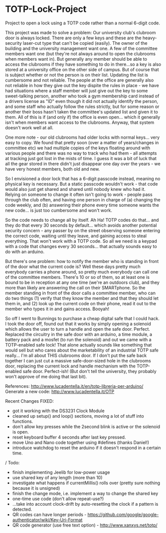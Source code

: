 # TOTP-Lock-Project
Project to open a lock using a TOTP code rather than a normal 6-digit code.

This project was made to solve a problem: Our university club's clubroom door is always locked. There are only a few keys and these are the heavy-security laser-cut type that can't be copied (easily). The owner of the building and the university management want one. A few of the committee members want one (but they're not always around to open the clubrooms when members want in). But generally any member should be able to access the clubrooms if they have something to do in there...so a key is also stored at a university office on the other side of campus. But of course that is subject whether or not the person is on their list. Updating the list is cumbersome and not reliable. The people at the office are generally also not reliable in how they give out the key dispite the rules in place - we have had situations where a staff member will just give out the key to some sweet-talking person, another who took a gym membership card instead of a drivers license as "ID" even though it did not actually identify the person, and some staff who actually follow the rules strictly, but for some reason or another their boss hasn't taken the committee's updated list and given it to them. All of this is if (and only if) the office is even open... which it generally isn't when members want access to the clubrooms. 
Anyway, that system doesn't work well at all.

One more note - our old clubrooms had older locks with normal keys... very easy to copy. We found that pretty soon (over a matter of years/changes in committee etc) we had multiple copies of the keys floating around with various people and there was no way to track who had them - all attempts at tracking just got lost in the mists of time. I guess it was a bit of luck that all the gear stored in there didn't just disappear one day over the years - we have very honest members, both old and new.

So I envisioned a door lock that has a 6-digit passcode instead, meaning no physical key is necessary. But a static passcode wouldn't work - that code would also just get shared and shared until nobody knew who had it. Relying on someone to change it often isn't going to work - people pass through the club often, and having one person in charge of (a) changing the code weekly, and (b) answering their phone every time someone wants the new code... is just too cumbersome and won't work.

So the code needs to change all by itself. Ah Ha! TOTP codes do that... and they do that every 30 seconds by default... which avoids another potential security concern - any passer by on the street observing someone entering the correct code, waiting until they leave, and gaining access to steal everything. That won't work with a TOTP code. So all we need is a keypad with a code that changes every 30 seconds... that actually sounds easy to do with an arduino.

But there's one problem: how to notify the member who is standing in front of the door what the current code is? Well these days pretty much everybody carries a phone around, so pretty much everybody can call one of the committee members. There's 10 or so of them, so at least one is bound to be in reception at any one time (we're an outdoors club), and they more than likely are answering the call on their SMARTphone. So the member standing in front of the door calls a committee member, who can do two things (1) verify that they know the member and that they should let them in, and (2) look up the current code on their phone, read it out to the member who types it in and gains access. Booyah!

So off I went to Bunnings to purchase a cheap digital safe that I could hack. I took the door off, found out that it works by simply opening a solenoid which allows the user to turn a handle and open the safe door. Perfect. Replaced the circuitry in the safe door with an arduino, a time module, a battery pack and a mosfet (to run the solenoid) and out we came with a TOTP-enabled safe lock! That alone actually sounds like something that would sell but who cares about the marketability of an industrial TOTP safe really... I'm all about THIS clubrooms door. If I don't put the safe back together I can just cut a massive safe-door-sized hole in the clubrooms door, replacing the current lock and handle mechanism with the TOTP-enabled safe door. Perfect-ish! (But don't tell the university, they probably won't approve of me doing that last bit).

References: http://www.lucadentella.it/en/totp-libreria-per-arduino/
Generate a new code: http://www.lucadentella.it/OTP


Recent Changes
FIXED:
- got it working with the DS3231 Clock Module
- cleaned up setup() and loop() sections, moving a lot of stuff into functions.
- don't allow key presses while the 2second blink is active or the solenoid is open.
- reset keyboard buffer 4 seconds after last key pressed.
- move Uno and Nano code together using #defines (thanks Daniel!)
- introduce watchdog to reset the arduino if it doesn't respond in a certain time.

/  Todo:
- finish implementing Jeelib for low-power usage
- use shared key of any length (more than 10)
- investigate what happens if currentMillis() rolls over (pretty sure nothing because it is unsigned)
- finish the change mode, i.e. implement a way to change the shared key
- one-time use code (don't allow repeat-use?)
- ...take into account clock-drift by auto-resetting the clock if a pattern is detected.
- QR codes can have longer periods - https://github.com/google/google-authenticator/wiki/Key-Uri-Format
- QR code generator (use free text option) - http://www.xanxys.net/totp/


